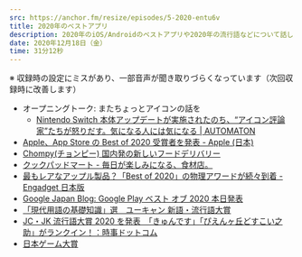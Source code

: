 ```yaml
---
src: https://anchor.fm/resize/episodes/5-2020-entu6v
title: 2020年のベストアプリ
description: 2020年のiOS/Androidのベストアプリや2020年の流行語などについて話しました。
date: 2020年12月18日（金）
time: 31分12秒
---
```


※ 収録時の設定にミスがあり、一部音声が聞き取りづらくなっています（次回収録時に改善します）

- オープニングトーク: またちょっとアイコンの話を
  - [Nintendo Switch 本体アップデートが実施されたのち、“アイコン評論家”たちが怒りだす。気になる人には気になる | AUTOMATON](https://automaton-media.com/articles/newsjp/20201201-144635/)
- [Apple、App Store の Best of 2020 受賞者を発表 - Apple (日本)](https://www.apple.com/jp/newsroom/2020/12/apple-presents-app-store-best-of-2020-winners/)
- [Chompy(チョンピー) 国内発の新しいフードデリバリー](https://chompy.jp/)
- [クックパッドマート - 毎日が楽しみになる、食材店。](https://cookpad-mart.com/)
- [最もレアなアップル製品？「Best of 2020」の物理アワードが続々到着 - Engadget 日本版](https://japanese.engadget.com/appstore-bestof2020-award-physical-040039245.html)
- [Google Japan Blog: Google Play ベスト オブ 2020 本日発表](https://japan.googleblog.com/2020/12/playbestof2020.html)
- [「現代用語の基礎知識」選　ユーキャン 新語・流行語大賞](https://www.jiyu.co.jp/singo/)
- [JC・JK 流行語大賞 2020 を発表　「きゅんです」「ぴえんヶ丘どすこい之助」がランクイン！：時事ドットコム](https://www.jiji.com/jc/article?k=000000016.000017469&g=prt&fbclid=IwAR2hbpIb0JSTjXzi473ZN2rVccHvbUzbsnbj7uyxpAJxl87YryWu4HBlxYg)
- [日本ゲーム大賞](https://awards.cesa.or.jp/)
